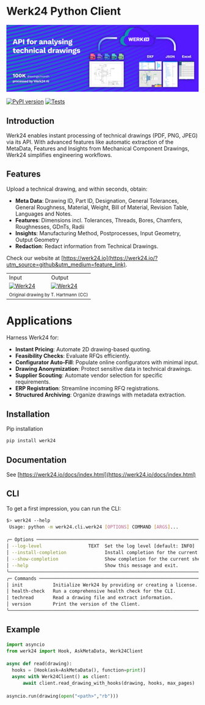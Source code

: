 # Werk24 Python Client

<p align="center">
  <p align="center">
    <a href="https://werk24.io/?utm_source=github&utm_medium=logo" target="_blank">
      <img src="https://github.com/W24-Service-GmbH/.github/blob/prod/profile/Werk24_banner_GitHub.png?raw=true" alt="Werk24">
    </a>
  </p>
</p>

[![PyPI version](https://img.shields.io/pypi/v/werk24.svg)](https://pypi.python.org/pypi/werk24)
[![Tests](https://github.com/W24-Service-GmbH/werk24-python/actions/workflows/python-test.yml/badge.svg)](https://github.com/W24-Service-GmbH/werk24-python/actions/workflows/python-test.yml)

## Introduction

Werk24 enables instant processing of technical drawings (PDF, PNG, JPEG) via its API.
With advanced features like automatic extraction of the MetaData, Features and Insights from Mechanical Component Drawings, Werk24 simplifies engineering workflows.

## Features

Upload a technical drawing, and within seconds, obtain:

- **Meta Data**: Drawing ID, Part ID, Designation, General Tolerances, General Roughness, Material, Weight, Bill of Material, Revision Table, Languages and Notes.
- **Features**: Dimensions incl. Tolerances, Threads, Bores, Chamfers, Roughnesses, GDnTs, Radii
- **Insights**: Manufacturing Method, Postprocesses, Input Geometry, Output Geometry
- **Redaction**: Redact information from Technical Drawings.

Check our website at [https://werk24.io](https://werk24.io/?utm_source=github&utm_medium=feature_link).

<table style="width:100%">
<tr>
<td>
Input
</td>
<td>
Output
</td>
</tr>
<tr>
<td style="width:50%">
    <a href="https://werk24.io/?utm_source=github&utm_medium=drawing_input" target="_blank">
      <img src="https://docs.werk24.io/img/drawing_input.png" alt="Werk24" style="max-height:200px">
    </a>
</td>
<td style="width:50%">
    <a href="https://werk24.io/?utm_source=github&utm_medium=drawing_output" target="_blank">
      <img src="https://docs.werk24.io/img/drawing_output.png" alt="Werk24" style="max-height:200px">
    </a>
</td>
</tr>
<tr>
<td colspan="2">
    <small>Original drawing by T. Hartmann (CC)</small>
</td>
</tr>
</table>

# Applications

Harness Werk24 for:

- **Instant Pricing**: Automate 2D drawing-based quoting.
- **Feasibility Checks**: Evaluate RFQs efficiently.
- **Configurator Auto-Fill**: Populate online configurators with minimal input.
- **Drawing Anonymization**: Protect sensitive data in technical drawings.
- **Supplier Scouting**: Automate vendor selection for specific requirements.
- **ERP Registration**: Streamline incoming RFQ registrations.
- **Structured Archiving**: Organize drawings with metadata extraction.

## Installation

Pip installation

```bash
pip install werk24
```

## Documentation

See [https://werk24.io/docs/index.html](https://werk24.io/docs/index.html)

## CLI

To get a first impression, you can run the CLI:

```bash
$> werk24 --help
 Usage: python -m werk24.cli.werk24 [OPTIONS] COMMAND [ARGS]...

╭─ Options ──────────────────────────────────────────────────────────────────────────────────────────────────────────────────────────────────────────────────────────────────────────────────────────────────╮
│ --log-level                 TEXT  Set the log level [default: INFO]                                                                                                                                        │
│ --install-completion              Install completion for the current shell.                                                                                                                                │
│ --show-completion                 Show completion for the current shell, to copy it or customize the installation.                                                                                         │
│ --help                            Show this message and exit.                                                                                                                                              │
╰────────────────────────────────────────────────────────────────────────────────────────────────────────────────────────────────────────────────────────────────────────────────────────────────────────────╯
╭─ Commands ─────────────────────────────────────────────────────────────────────────────────────────────────────────────────────────────────────────────────────────────────────────────────────────────────╮
│ init           Initialize Werk24 by providing or creating a license.                                                                                                                                       │
│ health-check   Run a comprehensive health check for the CLI.                                                                                                                                               │
│ techread       Read a drawing file and extract information.                                                                                                                                                │
│ version        Print the version of the Client.                                                                                                                                                            │
╰────────────────────────────────────────────────────────────────────────────────────────────────────────────────────────────────────────────────────────────────────────────────────────────────────────────╯

```

## Example

```python
import asyncio
from werk24 import Hook, AskMetaData, Werk24Client

async def read(drawing):
  hooks = [Hook(ask=AskMetaData(), function=print)]
  async with Werk24Client() as client:
      await client.read_drawing_with_hooks(drawing, hooks, max_pages)

asyncio.run(drawing(open("<path>","rb")))
```
